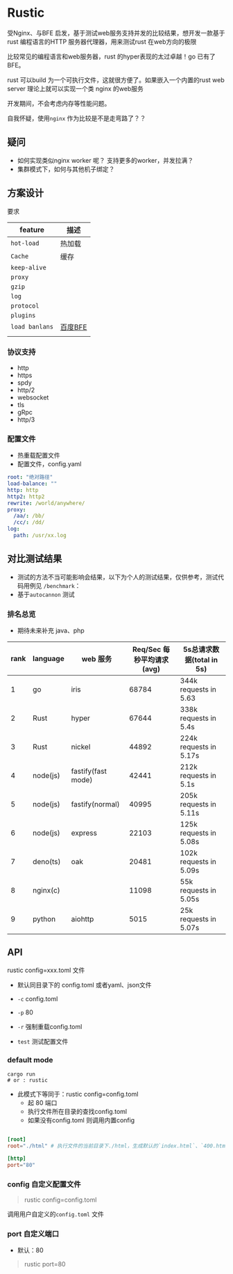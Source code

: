 # Rustic

受Nginx、与BFE 启发，基于测试web服务支持并发的比较结果，想开发一款基于rust 编程语言的HTTP 服务器代理器，用来测试rust 在web方向的极限

比较常见的编程语言和web服务器，rust 的hyper表现的太过卓越！go 已有了BFE。

rust 可以build 为一个可执行文件，这就很方便了。如果嵌入一个内置的rust web server 理论上就可以实现一个类 nginx 的web服务

开发期间，不会考虑内存等性能问题。

自我怀疑，使用`nginx` 作为比较是不是走弯路了？？

## 疑问

- 如何实现类似nginx worker 呢？ 支持更多的worker，并发拉满？
- 集群模式下，如何与其他机子绑定？

## 方案设计

要求

|feature| 描述 |
|-------| --- |
|`hot-load`|热加载|
|`Cache`|缓存|
|`keep-alive`||
|`proxy`||
|`gzip`||
|`log`||
|`protocol`||
|`plugins`||
|`load banlans`|[百度BFE](https://www.bfe-networks.net/zh_cn/)|
|||

### 协议支持
- http
- https
- spdy
- http/2
- websocket
- tls
- gRpc
- http/3

### 配置文件

- 热重载配置文件
- 配置文件，config.yaml

```yaml
root: "绝对路径"
load-balance: ""
http: http
http2: http2
rewrite: /world/anywhere/
proxy:
  /aa/: /bb/
  /cc/: /dd/
log:
  path: /usr/xx.log
```

## 对比测试结果

* 测试的方法不当可能影响会结果，以下为个人的测试结果，仅供参考，测试代码用例见 `/benchmark`：
* 基于`autocannon` 测试
 

### 排名总览

- 期待未来补充 java、php

|rank|language|web 服务| Req/Sec 每秒平均请求(avg) | 5s总请求数据(total in 5s)|
|----|----|-------|---------------------|------------|
|1|go      | iris                | 68784| 344k requests in 5.63   | 
|2|Rust    | hyper               | 67644| 338k requests in 5.4s  | 
|3|Rust    | nickel              | 44892| 224k requests in 5.17s  | 
|4|node(js)| fastify(fast mode)  | 42441| 212k requests in 5.1s  | 
|5|node(js)| fastify(normal)     | 40995| 205k requests in 5.11s  | 
|6|node(js)| express             | 22103| 125k requests in 5.08s | 
|7|deno(ts)| oak                 | 20481| 102k requests in 5.09s | 
|8|nginx(c)|                     | 11098| 55k requests in 5.05s  |
|9|python  | aiohttp             | 5015 | 25k requests in 5.07s  | 


## API

rustic config=xxx.toml 文件
- 默认同目录下的 config.toml 或者yaml、json文件

- `-c` config.toml
- `-p` 80
- `-r` 强制重载config.toml
- `test` 测试配置文件


### default mode

```shell
cargo run
# or : rustic
```

- 此模式下等同于：rustic config=config.toml 
  - 起 80 端口
  - 执行文件所在目录的查找config.toml
  - 如果没有config.toml 则调用内置config
```toml

[root]
root="./html" # 执行文件的当前目录下./html，生成默认的`index.html`、`400.html`、`500.html`

[http]
port="80"
```

### config 自定义配置文件

> rustic config=config.toml

调用用户自定义的`config.toml` 文件

### port 自定义端口

- 默认：80

> rustic port=80

